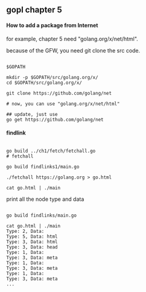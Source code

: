 ## gopl chapter 5

#### How to add a package from Internet

for example, chapter 5 need "golang.org/x/net/html".

because of the GFW, you need git clone the src code.

```shell

$GOPATH

mkdir -p $GOPATH/src/golang.org/x/
cd $GOPATH/src/golang.org/x/

git clone https://github.com/golang/net

# now, you can use "golang.org/x/net/html"

## update, just use 
go get https://github.com/golang/net

```

#### findlink

```shell

go build ../ch1/fetch/fetchall.go
# fetchall

go build findlinks1/main.go

./fetchall https://golang.org > go.html

cat go.html | ./main

```

print all the node type and data

```shell

go build findlinks/main.go

cat go.html | ./main
Type: 2, Data:
Type: 5, Data: html
Type: 3, Data: html
Type: 3, Data: head
Type: 1, Data:
Type: 3, Data: meta
Type: 1, Data:
Type: 3, Data: meta
Type: 1, Data:
Type: 3, Data: meta
...

```
